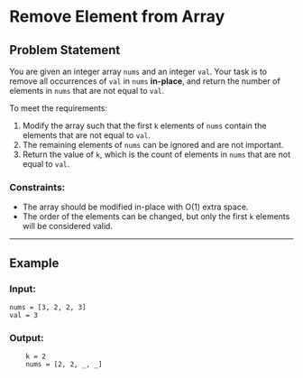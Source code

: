 # Remove Element from Array

## Problem Statement

You are given an integer array `nums` and an integer `val`. Your task is to remove all occurrences of `val` in `nums` **in-place**, and return the number of elements in `nums` that are not equal to `val`.

To meet the requirements:
1. Modify the array such that the first `k` elements of `nums` contain the elements that are not equal to `val`.
2. The remaining elements of `nums` can be ignored and are not important.
3. Return the value of `k`, which is the count of elements in `nums` that are not equal to `val`.

### Constraints:
- The array should be modified in-place with O(1) extra space.
- The order of the elements can be changed, but only the first `k` elements will be considered valid.

---

## Example

### Input:
```plaintext
nums = [3, 2, 2, 3]
val = 3
```

### Output:
```plaintext
	k = 2
	nums = [2, 2, _, _]
```